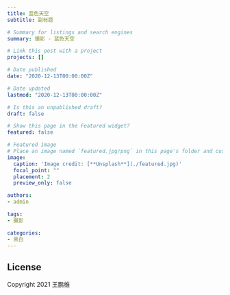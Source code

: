 ```yaml
---
title: 蓝色天空
subtitle: 副标题

# Summary for listings and search engines
summary: 摄影 - 蓝色天空

# Link this post with a project
projects: []

# Date published
date: "2020-12-13T00:00:00Z"

# Date updated
lastmod: "2020-12-13T00:00:00Z"

# Is this an unpublished draft?
draft: false

# Show this page in the Featured widget?
featured: false

# Featured image
# Place an image named `featured.jpg/png` in this page's folder and customize its options here.
image:
  caption: 'Image credit: [**Unsplash**](./featured.jpg)'
  focal_point: ""
  placement: 2
  preview_only: false

authors:
- admin

tags:
- 摄影

categories:
- 黑白
---
```




## License

Copyright 2021 王鹏维
